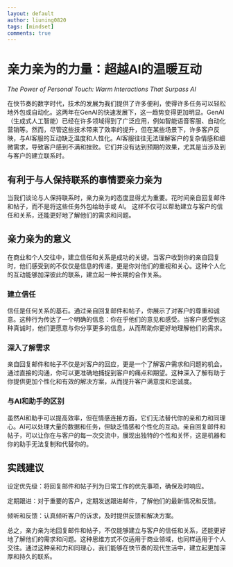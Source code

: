 ```yaml
---
layout: default
author: liuning0820
tags: [mindset]
comments: true
---
```


# 亲力亲为的力量：超越AI的温暖互动

*The Power of Personal Touch: Warm Interactions That Surpass AI*

在快节奏的数字时代，技术的发展为我们提供了许多便利，使得许多任务可以轻松地外包或自动化。这两年在GenAI的快速发展下，这一趋势变得更加明显。GenAI（生成式人工智能）已经在许多领域得到了广泛应用，例如智能语音客服、自动化营销等。然而，尽管这些技术带来了效率的提升，但在某些场景下，许多客户反映，与AI客服的互动缺乏温度和人性化。AI客服往往无法理解客户的复杂情感和细微需求，导致客户感到不满和挫败。它们并没有达到预期的效果，尤其是当涉及到与客户的建立联系时。

## 有利于与人保持联系的事情要亲力亲为

当我们谈论与人保持联系时，亲力亲为的态度显得尤为重要。花时间亲自回复邮件和帖子，而不是将这些任务外包给助手或 AI。 这样不仅可以帮助建立与客户的信任和关系，还能更好地了解他们的需求和问题。

## 亲力亲为的意义

在商业和个人交往中，建立信任和关系是成功的关键。当客户收到你的亲自回复时，他们感受到的不仅仅是信息的传递，更是你对他们的重视和关心。这种个人化的互动能够加深彼此的联系，建立起一种长期的合作关系。

### 建立信任

信任是任何关系的基石。通过亲自回复邮件和帖子，你展示了对客户的尊重和诚意。这种行为传达了一个明确的信息：你在乎他们的意见和感受。当客户感受到这种真诚时，他们更愿意与你分享更多的信息，从而帮助你更好地理解他们的需求。

### 深入了解需求

亲自回复邮件和帖子不仅是对客户的回应，更是一个了解客户需求和问题的机会。通过直接的沟通，你可以更准确地捕捉到客户的痛点和期望。这种深入了解有助于你提供更加个性化和有效的解决方案，从而提升客户满意度和忠诚度。

### 与AI和助手的区别

虽然AI和助手可以提高效率，但在情感连接方面，它们无法替代你的亲和力和同理心。AI可以处理大量的数据和任务，但缺乏情感和个性化的互动。亲自回复邮件和帖子，可以让你在与客户的每一次交流中，展现出独特的个性和关怀，这是机器和你的助手无法复制和代替你的。

## 实践建议

设定优先级：将回复邮件和帖子列为日常工作的优先事项，确保及时响应。

定期跟进：对于重要的客户，定期发送跟进邮件，了解他们的最新情况和反馈。

倾听和反馈：认真倾听客户的诉求，及时提供反馈和解决方案。

总之，亲力亲为地回复邮件和帖子，不仅能够建立与客户的信任和关系，还能更好地了解他们的需求和问题。这种思维方式不仅适用于商业领域，也同样适用于个人交往。通过这种亲和力和同理心，我们能够在快节奏的现代生活中，建立起更加深厚和持久的联系。
